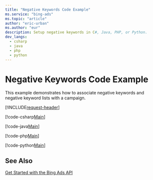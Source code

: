 ```yaml
---
title: "Negative Keywords Code Example"
ms.service: "bing-ads"
ms.topic: "article"
author: "eric-urban"
ms.author: "eur"
description: Setup negative keywords in C#, Java, PHP, or Python.
dev_langs:
  - csharp
  - java
  - php
  - python
---
```

# Negative Keywords Code Example
This example demonstrates how to associate negative keywords and negative keyword lists with a campaign.

[!INCLUDE[request-header](./includes/code-tips.md)]

[!code-csharp[Main](../../../BingAds-dotNet-SDK/examples/BingAdsExamples/BingAdsExamplesLibrary/v12/NegativeKeywords.cs)]

[!code-java[Main](../../../BingAds-Java-SDK/examples/BingAdsDesktopApp/src/main/java/com/microsoft/bingads/examples/v12/NegativeKeywords.java)]

[!code-php[Main](../../../BingAds-PHP-SDK/samples/V12/NegativeKeywords.php)]

[!code-python[Main](../../../BingAds-Python-SDK/examples/v12/negative_keywords.py)]

## See Also
[Get Started with the Bing Ads API](get-started.md)  
